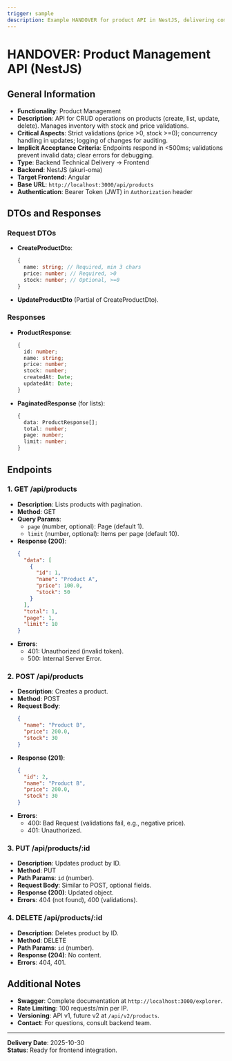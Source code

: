 ```yaml
---
trigger: sample
description: Example HANDOVER for product API in NestJS, delivering complete contracts to the frontend.
---
```


# HANDOVER: Product Management API (NestJS)

## General Information
- **Functionality**: Product Management
- **Description**: API for CRUD operations on products (create, list, update, delete). Manages inventory with stock and price validations.
- **Critical Aspects**: Strict validations (price >0, stock >=0); concurrency handling in updates; logging of changes for auditing.
- **Implicit Acceptance Criteria**: Endpoints respond in <500ms; validations prevent invalid data; clear errors for debugging.
- **Type**: Backend Technical Delivery → Frontend
- **Backend**: NestJS (akuri-oma)
- **Target Frontend**: Angular
- **Base URL**: `http://localhost:3000/api/products`
- **Authentication**: Bearer Token (JWT) in `Authorization` header

## DTOs and Responses

### Request DTOs
- **CreateProductDto**:
  ```typescript
  {
    name: string; // Required, min 3 chars
    price: number; // Required, >0
    stock: number; // Optional, >=0
  }
  ```
- **UpdateProductDto** (Partial of CreateProductDto).

### Responses
- **ProductResponse**:
  ```typescript
  {
    id: number;
    name: string;
    price: number;
    stock: number;
    createdAt: Date;
    updatedAt: Date;
  }
  ```
- **PaginatedResponse** (for lists):
  ```typescript
  {
    data: ProductResponse[];
    total: number;
    page: number;
    limit: number;
  }
  ```

## Endpoints

### 1. GET /api/products
- **Description**: Lists products with pagination.
- **Method**: GET
- **Query Params**:
  - `page` (number, optional): Page (default 1).
  - `limit` (number, optional): Items per page (default 10).
- **Response (200)**:
  ```json
  {
    "data": [
      {
        "id": 1,
        "name": "Product A",
        "price": 100.0,
        "stock": 50
      }
    ],
    "total": 1,
    "page": 1,
    "limit": 10
  }
  ```
- **Errors**:
  - 401: Unauthorized (invalid token).
  - 500: Internal Server Error.

### 2. POST /api/products
- **Description**: Creates a product.
- **Method**: POST
- **Request Body**:
  ```json
  {
    "name": "Product B",
    "price": 200.0,
    "stock": 30
  }
  ```
- **Response (201)**:
  ```json
  {
    "id": 2,
    "name": "Product B",
    "price": 200.0,
    "stock": 30
  }
  ```
- **Errors**:
  - 400: Bad Request (validations fail, e.g., negative price).
  - 401: Unauthorized.

### 3. PUT /api/products/:id
- **Description**: Updates product by ID.
- **Method**: PUT
- **Path Params**: `id` (number).
- **Request Body**: Similar to POST, optional fields.
- **Response (200)**: Updated object.
- **Errors**: 404 (not found), 400 (validations).

### 4. DELETE /api/products/:id
- **Description**: Deletes product by ID.
- **Method**: DELETE
- **Path Params**: `id` (number).
- **Response (204)**: No content.
- **Errors**: 404, 401.

## Additional Notes
- **Swagger**: Complete documentation at `http://localhost:3000/explorer`.
- **Rate Limiting**: 100 requests/min per IP.
- **Versioning**: API v1, future v2 at `/api/v2/products`.
- **Contact**: For questions, consult backend team.

---

**Delivery Date**: 2025-10-30  
**Status**: Ready for frontend integration.